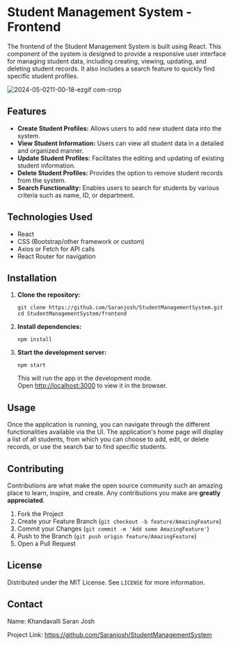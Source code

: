 
<body>
    <h1>Student Management System - Frontend</h1>
    <p>The frontend of the Student Management System is built using React. This component of the system is designed to provide a responsive user interface for managing student data, including creating, viewing, updating, and deleting student records. It also includes a search feature to quickly find specific student profiles.</p>
  
    
    
 ![2024-05-0211-00-18-ezgif com-crop](https://github.com/Saranjosh/StudentManagementSystem/assets/84576650/d711b094-a0c6-402f-acc9-ac260c3a8542)



  <h2>Features</h2>
    <ul>
        <li><strong>Create Student Profiles:</strong> Allows users to add new student data into the system.</li>
        <li><strong>View Student Information:</strong> Users can view all student data in a detailed and organized manner.</li>
        <li><strong>Update Student Profiles:</strong> Facilitates the editing and updating of existing student information.</li>
        <li><strong>Delete Student Profiles:</strong> Provides the option to remove student records from the system.</li>
        <li><strong>Search Functionality:</strong> Enables users to search for students by various criteria such as name, ID, or department.</li>
    </ul>

  <h2>Technologies Used</h2>
    <ul>
        <li>React</li>
        <li>CSS (Bootstrap/other framework or custom)</li>
        <li>Axios or Fetch for API calls</li>
        <li>React Router for navigation</li>
    </ul>

  <h2>Installation</h2>
    <ol>
        <li><strong>Clone the repository:</strong>
            <pre><code>git clone https://github.com/Saranjosh/StudentManagementSystem.git
cd StudentManagementSystem/frontend</code></pre>
        </li>
        <li><strong>Install dependencies:</strong>
            <pre><code>npm install</code></pre>
        </li>
        <li><strong>Start the development server:</strong>
            <pre><code>npm start</code></pre>
            <p>This will run the app in the development mode.<br>
            Open <a href="http://localhost:3000">http://localhost:3000</a> to view it in the browser.</p>
        </li>
    </ol>

  <h2>Usage</h2>
    <p>Once the application is running, you can navigate through the different functionalities available via the UI. The application's home page will display a list of all students, from which you can choose to add, edit, or delete records, or use the search bar to find specific students.</p>

  <h2>Contributing</h2>
    <p>Contributions are what make the open source community such an amazing place to learn, inspire, and create. Any contributions you make are <strong>greatly appreciated</strong>.</p>
    <ol>
        <li>Fork the Project</li>
        <li>Create your Feature Branch (<code>git checkout -b feature/AmazingFeature</code>)</li>
        <li>Commit your Changes (<code>git commit -m 'Add some AmazingFeature'</code>)</li>
        <li>Push to the Branch (<code>git push origin feature/AmazingFeature</code>)</li>
        <li>Open a Pull Request</li>
    </ol>

  <h2>License</h2>
    <p>Distributed under the MIT License. See <code>LICENSE</code> for more information.</p>

  <h2>Contact</h2>
    <p>Name: Khandavalli Saran Josh</p>
    <p>Project Link: <a href="https://github.com/Saranjosh/StudentManagementSystem">https://github.com/Saranjosh/StudentManagementSystem</a></p>
</body>


